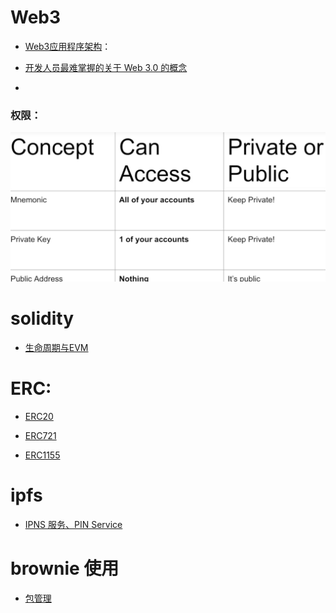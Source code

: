 # Web3
- [Web3应用程序架构](https://www.preethikasireddy.com/post/the-architecture-of-a-web-3-0-application
)：

- [开发人员最难掌握的关于 Web 3.0 的概念](https://www.preethikasireddy.com/post/the-hardest-concept-for-developers-to-grasp-about-web-3-0
)
- 
### 权限：

![img.png](img.png)

# solidity

- [生命周期与EVM](docs/solidity/生命周期&EVM.md)


# ERC:

- [ERC20](docs/solidity/ERC标准/ERC20.md)

- [ERC721](docs/solidity/ERC标准/ERC721.md)

- [ERC1155](docs/solidity/ERC标准/ERC1155.md)


# ipfs

- [IPNS 服务、PIN Service](docs/ipfs/README.md)

# brownie 使用

- [包管理](docs/brownie/README.md)

